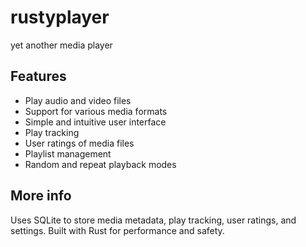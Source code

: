# rustyplayer
yet another media player

## Features

- Play audio and video files
- Support for various media formats
- Simple and intuitive user interface
- Play tracking
- User ratings of media files
- Playlist management
- Random and repeat playback modes


## More info

Uses SQLite to store media metadata, play tracking, user ratings, and settings.
Built with Rust for performance and safety.